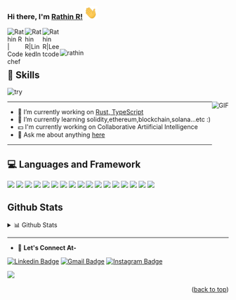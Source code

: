 <div id="top"></div>

### Hi there, I'm [Rathin R!](https://github.com/Grim-R3ap3r) <img height="30px" width="30px" src="https://github.com/SatYu26/SatYu26/raw/master/Assets/Hi.gif" />
<a href="https://www.codechef.com/users/rathin_r">
  <img align="left" alt="Rathin R | Codechef" width="40px" src="https://user-images.githubusercontent.com/62543734/115986961-8cdce700-a5d0-11eb-8ed5-b43215278687.jpg" />
</a>
<a href="https://www.linkedin.com/in/rathin-r-3bb5341ba/">
  <img align="left" alt="Rathin R|LinkedIn" width="40px" src="https://user-images.githubusercontent.com/62543734/115987548-20afb280-a5d3-11eb-86ed-7e0cd89f0be3.png" />
</a>
<a href="https://leetcode.com/ratfox124/">
  <img align="left" alt="Rathin R|Leetcode" width="40px" src="https://github.com/Grim-R3ap3r/Grim-R3ap3r/assets/62543734/b1d6382f-f7ab-4ee1-a0bc-f621b90b5f9f" />
</a>
</br>
</br>



![rathin](https://github.com/Grim-R3ap3r/Grim-R3ap3r/assets/62543734/a15402bf-bea1-4bd4-a566-1ea9bb750c8c)


## :1st_place_medal: **Skills** 
![try](https://user-images.githubusercontent.com/62543734/156660050-6b826e49-72ee-47c9-a646-a261d4ca54eb.gif)


<p align="right">
<img align="right" alt="GIF" height="160px" src="https://octodex.github.com/images/daftpunktocat-guy.gif" />
</p>

***
- 🔭 I’m currently working on [Rust, TypeScript](https://www.investopedia.com/terms/b/blockchain.asp)
- 🌱 I’m currently learning solidity,ethereum,blockchain,solana...etc :)
- 💵 I'm currently working  on Collaborative Artiificial Intelligence
- 💬 Ask me about anything [here](https://github.com/Grim-R3ap3r/Grim-R3ap3r/issues)

***
## :computer: Languages and Framework 
<p align="left">
<code><img height="35" src="https://user-images.githubusercontent.com/62543734/116005253-c985fe00-a623-11eb-8632-169c0d7a79b4.jpg"></code>
<code><img height="30" src="https://user-images.githubusercontent.com/62543734/116005263-d6a2ed00-a623-11eb-9103-390fbbcbbc2c.png"></code>
<code><img height="35" src="https://user-images.githubusercontent.com/62543734/116005609-64cba300-a625-11eb-822c-fbb8d5a2fc60.png"></code>  
<code><img height="35" src="https://user-images.githubusercontent.com/62543734/116005309-fe925080-a623-11eb-9a9e-63068f9a8e7f.png"></code>
<code><img height="35" src="https://user-images.githubusercontent.com/62543734/116005318-0651f500-a624-11eb-8135-0b3fb0296eee.png"></code>
<code><img height="35" src="https://user-images.githubusercontent.com/62543734/116005324-0e119980-a624-11eb-9aa6-62039b116c6c.png"></code>
<code><img height="35" src="https://user-images.githubusercontent.com/62543734/116005336-18339800-a624-11eb-97ec-566614497281.png"></code>
<code><img height="35" src="https://user-images.githubusercontent.com/62543734/116005354-27b2e100-a624-11eb-813b-2e9a28381243.png"></code> 
<code><img height="35" src="https://user-images.githubusercontent.com/62543734/116005361-2e415880-a624-11eb-836e-a9bcb03ba82d.png"></code>  
<code><img height="35" src="https://user-images.githubusercontent.com/62543734/116005384-4d3fea80-a624-11eb-9488-239e528a93fa.png"></code>  
<code><img height="35" src="https://user-images.githubusercontent.com/62543734/116005393-5630bc00-a624-11eb-9718-9ddb3a7030a5.png"></code>  
<code><img height="35" src="https://user-images.githubusercontent.com/62543734/116140308-c444b400-a6f4-11eb-8f2f-debad0726a0b.png"></code>  
<code><img height="35" src="https://user-images.githubusercontent.com/62543734/116148543-a7ad7980-a6fe-11eb-8110-af8736c995b0.png"></code>  
<code><img height="35" src="https://user-images.githubusercontent.com/62543734/116822950-46265880-ab9f-11eb-81d5-df6954ba317d.png"></code>
<code><img height="35" src="https://user-images.githubusercontent.com/62543734/139014405-98170f32-e69f-40b6-afda-834245342ac9.png"></code>  
<code><img height="35" src="https://user-images.githubusercontent.com/62543734/139014661-7aa9f056-9719-47eb-95db-06e279f56e40.png"></code>  
<code><img height="35" src="https://user-images.githubusercontent.com/62543734/139014737-73b88a2a-bf94-4cca-9947-9c1691267f9d.png"></code>
 </p>


<!--- 
  if you have forked this to use on your profile, 
  Change the `github-readme-stats.anuraghazra1.vercel.app` to `github-readme-stats.vercel.app` 
--->

<!-- Change the `github-readme-stats.anuraghazra1.vercel.app` to `github-readme-stats.vercel.app`  -->


## Github Stats


<details>
<summary>📊 Github Stats</summary>
  
<p align="center" href="https://github.com/Grim-R3ap3r/github-readme-stats">
  <img align="center" src="https://github-readme-stats.vercel.app/api?username=Grim-R3ap3r&show_icons=true&include_all_commits=true&theme=material-palenight" alt="Rathin'sgithub stats" />
</p>
<p align="center" href="https://github.com/Grim-R3ap3r/github-readme-stats">
  <!-- Change the `github-readme-stats.anuraghazra1.vercel.app` to `github-readme-stats.vercel.app`  -->
  <img align="center" src="https://github-readme-stats.vercel.app/api/top-langs/?username=Grim-R3ap3r&layout=compact&theme=material-palenight" />
</p>

<div align="center">
  
   [![GitHub Streak](https://github-readme-streak-stats.herokuapp.com/?user=Grim-R3ap3r&theme=vision-friendly-dark)](https://github.com/Grim-R3ap3r)

</div>
<div align="center">
  
   [![GitHub Streak](https://github-profile-trophy.vercel.app/?username=Grim-R3ap3r&margin-w=15&theme=vision-friendly-dark&column=3)](https://github.com/Grim-R3ap3r)


</div>

</details>








***

- :handshake: **Let's Connect At-**

[![Linkedin Badge](https://img.shields.io/badge/-Rathin%20R-blue?style=flat-square&logo=Linkedin&logoColor=white&link=https://www.linkedin.com/in/rathin-r-3bb5341ba/)](https://www.linkedin.com/in/rathin-r-3bb5341ba/)
[![Gmail Badge](https://img.shields.io/badge/-ratfox124@gmail.com-c14438?style=flat-square&logo=Gmail&logoColor=white&link=mailto:ratfox124@gmail.com)](mailto:ratfox124@gmail.com) 
[![Instagram Badge](https://img.shields.io/badge/-@deadp002-e4405f?style=flat-square&labelColor=f94877&logo=instagram&logoColor=white&link=https://www.instagram.com/deadp002/)](https://www.instagram.com/deadp002/)






<img src="https://imgur.com/rilHVxA.png"/> 

<p align="right">(<a href="#top">back to top</a>)</p>


